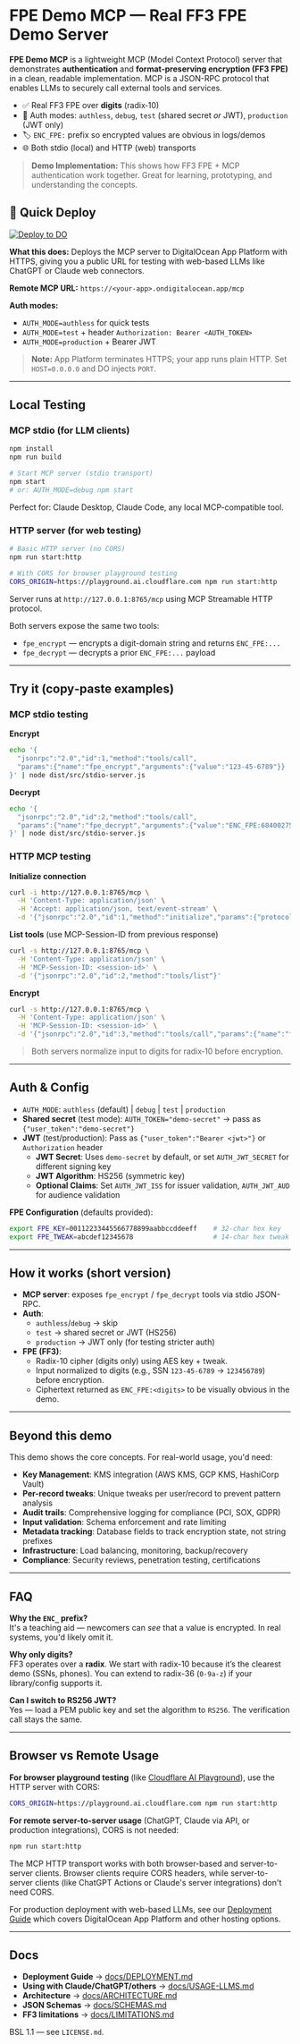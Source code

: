 # FPE Demo MCP — Real FF3 FPE Demo Server

**FPE Demo MCP** is a lightweight MCP (Model Context Protocol) server that demonstrates **authentication** and **format‑preserving encryption (FF3 FPE)** in a clean, readable implementation. MCP is a JSON-RPC protocol that enables LLMs to securely call external tools and services.

- ✅ Real FF3 FPE over **digits** (radix‑10)
- 🔐 Auth modes: `authless`, `debug`, `test` (shared secret *or* JWT), `production` (JWT only)
- 🏷️ `ENC_FPE:` prefix so encrypted values are obvious in logs/demos
- 🌐 Both stdio (local) and HTTP (web) transports

> **Demo Implementation:** This shows how FF3 FPE + MCP authentication work together. Great for learning, prototyping, and understanding the concepts.

## 🚀 Quick Deploy

[![Deploy to DO](https://www.deploytodo.com/do-btn-blue.svg)](https://cloud.digitalocean.com/apps/new?repo=https://github.com/Horizon-Digital-Engineering/fpe-demo-mcp/tree/main)

**What this does:** Deploys the MCP server to DigitalOcean App Platform with HTTPS, giving you a public URL for testing with web-based LLMs like ChatGPT or Claude web connectors.

**Remote MCP URL:** `https://<your-app>.ondigitalocean.app/mcp`

**Auth modes:**
- `AUTH_MODE=authless` for quick tests
- `AUTH_MODE=test` + header `Authorization: Bearer <AUTH_TOKEN>`
- `AUTH_MODE=production` + Bearer JWT

> **Note:** App Platform terminates HTTPS; your app runs plain HTTP. Set `HOST=0.0.0.0` and DO injects `PORT`.

---

## Local Testing

### MCP stdio (for LLM clients)

```bash
npm install
npm run build

# Start MCP server (stdio transport)
npm start
# or: AUTH_MODE=debug npm start
```

Perfect for: Claude Desktop, Claude Code, any local MCP-compatible tool.

### HTTP server (for web testing)

```bash
# Basic HTTP server (no CORS)
npm run start:http

# With CORS for browser playground testing
CORS_ORIGIN=https://playground.ai.cloudflare.com npm run start:http
```

Server runs at `http://127.0.0.1:8765/mcp` using MCP Streamable HTTP protocol.

Both servers expose the same two tools:
- `fpe_encrypt` — encrypts a digit-domain string and returns `ENC_FPE:...`
- `fpe_decrypt` — decrypts a prior `ENC_FPE:...` payload

---

## Try it (copy‑paste examples)

### MCP stdio testing

**Encrypt**
```bash
echo '{
  "jsonrpc":"2.0","id":1,"method":"tools/call",
  "params":{"name":"fpe_encrypt","arguments":{"value":"123-45-6789"}}
}' | node dist/src/stdio-server.js
```

**Decrypt**
```bash
echo '{
  "jsonrpc":"2.0","id":2,"method":"tools/call",
  "params":{"name":"fpe_decrypt","arguments":{"value":"ENC_FPE:684002757"}}
}' | node dist/src/stdio-server.js
```

### HTTP MCP testing

**Initialize connection**
```bash
curl -i http://127.0.0.1:8765/mcp \
  -H 'Content-Type: application/json' \
  -H 'Accept: application/json, text/event-stream' \
  -d '{"jsonrpc":"2.0","id":1,"method":"initialize","params":{"protocolVersion":"2025-03-26","capabilities":{},"clientInfo":{"name":"curl","version":"0"}}}'
```

**List tools** (use MCP-Session-ID from previous response)
```bash
curl -s http://127.0.0.1:8765/mcp \
  -H 'Content-Type: application/json' \
  -H 'MCP-Session-ID: <session-id>' \
  -d '{"jsonrpc":"2.0","id":2,"method":"tools/list"}'
```

**Encrypt**
```bash
curl -s http://127.0.0.1:8765/mcp \
  -H 'Content-Type: application/json' \
  -H 'MCP-Session-ID: <session-id>' \
  -d '{"jsonrpc":"2.0","id":3,"method":"tools/call","params":{"name":"fpe_encrypt","arguments":{"value":"123-45-6789"}}}'
```

> Both servers normalize input to digits for radix‑10 before encryption.

---

## Auth & Config

- `AUTH_MODE`: `authless` (default) | `debug` | `test` | `production`
- **Shared secret** (test mode): `AUTH_TOKEN="demo-secret"` → pass as `{"user_token":"demo-secret"}`
- **JWT** (test/production): Pass as `{"user_token":"Bearer <jwt>"}` or `Authorization` header
  - **JWT Secret**: Uses `demo-secret` by default, or set `AUTH_JWT_SECRET` for different signing key
  - **JWT Algorithm**: HS256 (symmetric key)
  - **Optional Claims**: Set `AUTH_JWT_ISS` for issuer validation, `AUTH_JWT_AUD` for audience validation

**FPE Configuration** (defaults provided):
```bash
export FPE_KEY=00112233445566778899aabbccddeeff    # 32-char hex key
export FPE_TWEAK=abcdef12345678                    # 14-char hex tweak
```


---

## How it works (short version)

- **MCP server**: exposes `fpe_encrypt` / `fpe_decrypt` tools via stdio JSON-RPC.  
- **Auth**:
  - `authless`/`debug` → skip
  - `test`  → shared secret or JWT (HS256)
  - `production` → JWT only (for testing stricter auth)  
- **FPE (FF3)**:
  - Radix-10 cipher (digits only) using AES key + tweak.
  - Input normalized to digits (e.g., SSN `123-45-6789` → `123456789`) before encryption.
  - Ciphertext returned as `ENC_FPE:<digits>` to be visually obvious in the demo.

---

## Beyond this demo

This demo shows the core concepts. For real-world usage, you'd need:

- **Key Management**: KMS integration (AWS KMS, GCP KMS, HashiCorp Vault)
- **Per-record tweaks**: Unique tweaks per user/record to prevent pattern analysis
- **Audit trails**: Comprehensive logging for compliance (PCI, SOX, GDPR)
- **Input validation**: Schema enforcement and rate limiting
- **Metadata tracking**: Database fields to track encryption state, not string prefixes
- **Infrastructure**: Load balancing, monitoring, backup/recovery
- **Compliance**: Security reviews, penetration testing, certifications

---

## FAQ

**Why the `ENC_` prefix?**  
It's a teaching aid — newcomers can *see* that a value is encrypted. In real systems, you'd likely omit it.

**Why only digits?**  
FF3 operates over a **radix**. We start with radix-10 because it’s the clearest demo (SSNs, phones). You can extend to radix-36 (`0-9a-z`) if your library/config supports it.

**Can I switch to RS256 JWT?**  
Yes — load a PEM public key and set the algorithm to `RS256`. The verification call stays the same.

---

## Browser vs Remote Usage

**For browser playground testing** (like [Cloudflare AI Playground](https://playground.ai.cloudflare.com/)), use the HTTP server with CORS:

```bash
CORS_ORIGIN=https://playground.ai.cloudflare.com npm run start:http
```

**For remote server-to-server usage** (ChatGPT, Claude via API, or production integrations), CORS is not needed:

```bash
npm run start:http
```

The MCP HTTP transport works with both browser-based and server-to-server clients. Browser clients require CORS headers, while server-to-server clients (like ChatGPT Actions or Claude's server integrations) don't need CORS.

For production deployment with web-based LLMs, see our [Deployment Guide](docs/DEPLOYMENT.md) which covers DigitalOcean App Platform and other hosting options.

---

## Docs

- **Deployment Guide** → [docs/DEPLOYMENT.md](docs/DEPLOYMENT.md)
- **Using with Claude/ChatGPT/others** → [docs/USAGE-LLMS.md](docs/USAGE-LLMS.md) 
- **Architecture** → [docs/ARCHITECTURE.md](docs/ARCHITECTURE.md)
- **JSON Schemas** → [docs/SCHEMAS.md](docs/SCHEMAS.md)
- **FF3 limitations** → [docs/LIMITATIONS.md](docs/LIMITATIONS.md)

BSL 1.1 — see `LICENSE.md`.
